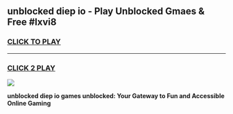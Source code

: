 
## unblocked diep io - Play Unblocked Gmaes & Free #lxvi8
<h3>
<a href="https://news.freeplayer.one?title=unblocked_diep_io&ref=26F">CLICK TO PLAY</a></h3>
<hr>

<h3>
<a href="https://news.freeplayer.one?title=unblocked_diep_io&ref=26F">CLICK 2 PLAY</a>
  
</h3>

<a href="https://news.freeplayer.one?title=unblocked_diep_io&ref=26F/"><img src="https://clearcache.store/games.png"></a>


**unblocked diep io games unblocked: Your Gateway to Fun and Accessible Online Gaming**
